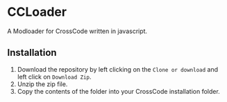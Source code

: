 # CCLoader
A Modloader for CrossCode written in javascript.

## Installation 

1. Download the repository by left clicking on the `Clone or download` and left click on `Download Zip`.
2. Unzip the zip file.
3. Copy the contents of the folder into your CrossCode installation folder.
